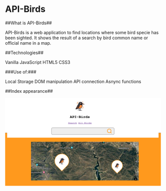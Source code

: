 # API-Birds

##What is API-Birds##

API-Birds is a web application to find locations where some bird specie has been sighted. It shows the result of a search by bird common name or official name in a map. 

##Technologies##

Vanilla JavaScript
HTML5
CSS3

###Use of:###

Local Storage
DOM manipulation
API connection
Asnync functions


##Index appearance##

![Example of index.html appearance](assets/index_appearance.png)


